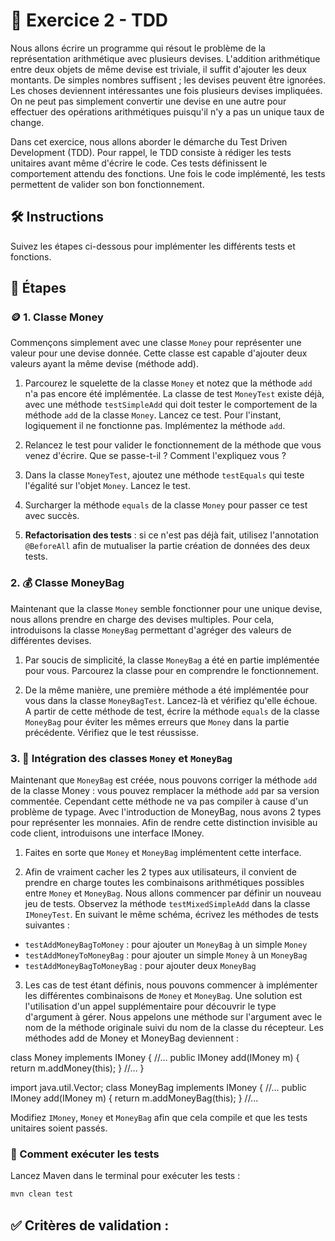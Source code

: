 # 📝 Exercice 2 - TDD 

Nous allons écrire un programme qui résout le problème de la représentation arithmétique avec plusieurs devises.
L'addition arithmétique entre deux objets de même devise est triviale, il suffit d'ajouter les deux montants.
De simples nombres suffisent ; les devises peuvent être ignorées. Les choses deviennent intéressantes une
fois plusieurs devises impliquées. On ne peut pas simplement convertir une devise en une autre pour effectuer des opérations arithmétiques puisqu'il n'y a pas un unique taux de change.

Dans cet exercice, nous allons aborder le démarche du Test Driven Development (TDD). 
Pour rappel, le TDD consiste à rédiger les tests unitaires avant même d'écrire le code. Ces tests définissent le comportement attendu des fonctions. Une fois le code implémenté, les tests permettent de valider son bon fonctionnement.

## 🛠️ Instructions

Suivez les étapes ci-dessous pour implémenter les différents tests et fonctions.


## 🐾 Étapes

### 🪙 1. Classe Money
Commençons simplement avec une classe `Money` pour représenter une valeur pour une devise
donnée. Cette classe est capable d'ajouter deux valeurs ayant la même devise (méthode add).

1. Parcourez le squelette de la classe `Money` et notez que la méthode `add` n'a pas encore été implémentée. 
La classe de test `MoneyTest` existe déjà, avec une méthode `testSimpleAdd` qui doit tester le comportement de la méthode `add` de la classe `Money`.
Lancez ce test. Pour l'instant, logiquement il ne fonctionne pas. Implémentez la méthode `add`.


2. Relancez le test pour valider le fonctionnement de la méthode que vous venez d'écrire. Que se passe-t-il ? Comment l'expliquez vous ?


3. Dans la classe `MoneyTest`, ajoutez une méthode `testEquals` qui teste l'égalité sur l'objet `Money`. Lancez le test.


4. Surcharger la méthode `equals` de la classe `Money` pour passer ce test avec succès.


5. **Refactorisation des tests** : si ce n'est pas déjà fait, utilisez l'annotation `@BeforeAll` afin de mutualiser la partie création de données des deux tests. 

### 2. 💰 Classe MoneyBag
Maintenant que la classe `Money` semble fonctionner pour une unique devise, nous allons prendre en charge
des devises multiples. Pour cela, introduisons la classe `MoneyBag` permettant d'agréger des valeurs de différentes devises.

1. Par soucis de simplicité, la classe `MoneyBag` a été en partie implémentée pour vous. Parcourez la classe pour en comprendre le fonctionnement.


2. De la même manière, une première méthode a été implémentée pour vous dans la classe `MoneyBagTest`. Lancez-là et vérifiez qu'elle échoue. A partir de cette méthode de test, écrire la méthode `equals` de la classe `MoneyBag` pour éviter les mêmes erreurs que `Money` dans la partie précédente. Vérifiez que le test réussisse.

### 3. 🤝 Intégration des classes `Money` et `MoneyBag`

Maintenant que `MoneyBag` est créée, nous pouvons corriger la méthode `add` de la classe Money : vous pouvez remplacer la méthode `add` par sa version commentée.
Cependant cette méthode ne va pas compiler à cause d'un problème de typage. Avec l'introduction de MoneyBag, nous avons 2 types pour représenter les monnaies. Afin de rendre cette distinction invisible au
code client, introduisons une interface IMoney. 

1. Faites en sorte que `Money` et `MoneyBag` implémentent cette interface.


2. Afin de vraiment cacher les 2 types aux utilisateurs, il convient de prendre en charge toutes les combinaisons arithmétiques possibles entre `Money` et `MoneyBag`.
Nous allons commencer par définir un nouveau jeu de tests. Observez la méthode `testMixedSimpleAdd` dans la classe `IMoneyTest`. En suivant le même schéma, écrivez les méthodes de tests suivantes :
- `testAddMoneyBagToMoney` : pour ajouter un `MoneyBag` à un simple `Money`
- `testAddMoneyToMoneyBag` : pour ajouter un simple `Money` à un `MoneyBag`
- `testAddMoneyBagToMoneyBag` : pour ajouter deux `MoneyBag`


3. Les cas de test étant définis, nous pouvons commencer à implémenter les différentes combinaisons de `Money` et `MoneyBag`. 
Une solution est l'utilisation d'un appel supplémentaire pour découvrir le type d'argument à gérer. 
Nous appelons une méthode sur l'argument avec le nom de la méthode originale suivi du nom de la classe du récepteur. 
Les méthodes add de Money et MoneyBag deviennent :

class Money implements IMoney {
//...
public IMoney add(IMoney m) {
return m.addMoney(this);
}
//...
}

import java.util.Vector;
class MoneyBag implements IMoney {
//...
public IMoney add(IMoney m) {
return m.addMoneyBag(this);
}
//...

Modifiez `IMoney`, `Money` et `MoneyBag` afin que cela compile et que les tests unitaires soient passés.


### 🚀 Comment exécuter les tests
Lancez Maven dans le terminal pour exécuter les tests :

```bash
mvn clean test
```

## ✅ Critères de validation :

